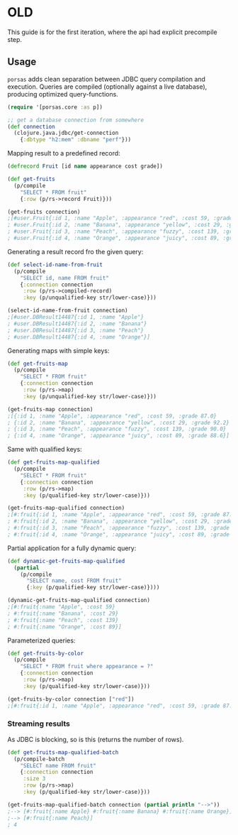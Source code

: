 # OLD

This guide is for the first iteration, where the api had explicit precompile step.

## Usage

`porsas` adds clean separation between JDBC query compilation and execution. Queries are compiled (optionally against a live database), producing optimized query-functions.

```clj
(require '[porsas.core :as p])

;; get a database connection from somewhere
(def connection
  (clojure.java.jdbc/get-connection
    {:dbtype "h2:mem" :dbname "perf"}))
```

Mapping result to a predefined record:

```clj
(defrecord Fruit [id name appearance cost grade])

(def get-fruits
  (p/compile 
    "SELECT * FROM fruit" 
    {:row (p/rs->record Fruit)}))

(get-fruits connection)
;[#user.Fruit{:id 1, :name "Apple", :appearance "red", :cost 59, :grade 87.0}
; #user.Fruit{:id 2, :name "Banana", :appearance "yellow", :cost 29, :grade 92.2}
; #user.Fruit{:id 3, :name "Peach", :appearance "fuzzy", :cost 139, :grade 90.0}
; #user.Fruit{:id 4, :name "Orange", :appearance "juicy", :cost 89, :grade 88.6}]
```

Generating a result record fro the given query:

```clj
(def select-id-name-from-fruit
  (p/compile
    "SELECT id, name FROM fruit"
    {:connection connection
     :row (p/rs->compiled-record)
     :key (p/unqualified-key str/lower-case)}))

(select-id-name-from-fruit connection)
;[#user.DBResult14487{:id 1, :name "Apple"}
; #user.DBResult14487{:id 2, :name "Banana"}
; #user.DBResult14487{:id 3, :name "Peach"}
; #user.DBResult14487{:id 4, :name "Orange"}]
```

Generating maps with simple keys:

```clj
(def get-fruits-map
  (p/compile
    "SELECT * FROM fruit"
    {:connection connection
     :row (p/rs->map)
     :key (p/unqualified-key str/lower-case)}))

(get-fruits-map connection)
;[{:id 1, :name "Apple", :appearance "red", :cost 59, :grade 87.0}
; {:id 2, :name "Banana", :appearance "yellow", :cost 29, :grade 92.2}
; {:id 3, :name "Peach", :appearance "fuzzy", :cost 139, :grade 90.0}
; {:id 4, :name "Orange", :appearance "juicy", :cost 89, :grade 88.6}]
```

Same with qualified keys:

```clj
(def get-fruits-map-qualified
  (p/compile
    "SELECT * FROM fruit"
    {:connection connection
     :row (p/rs->map)
     :key (p/qualified-key str/lower-case)}))

(get-fruits-map-qualified connection)
;[#:fruit{:id 1, :name "Apple", :appearance "red", :cost 59, :grade 87.0}
; #:fruit{:id 2, :name "Banana", :appearance "yellow", :cost 29, :grade 92.2}
; #:fruit{:id 3, :name "Peach", :appearance "fuzzy", :cost 139, :grade 90.0}
; #:fruit{:id 4, :name "Orange", :appearance "juicy", :cost 89, :grade 88.6}]
```

Partial application for a fully dynamic query:

```clj
(def dynamic-get-fruits-map-qualified
  (partial 
    (p/compile 
      "SELECT name, cost FROM fruit" 
      {:key (p/qualified-key str/lower-case)})))

(dynamic-get-fruits-map-qualified connection)
;[#:fruit{:name "Apple", :cost 59}
; #:fruit{:name "Banana", :cost 29}
; #:fruit{:name "Peach", :cost 139}
; #:fruit{:name "Orange", :cost 89}]
```

Parameterized queries:

```clj
(def get-fruits-by-color
  (p/compile
    "SELECT * FROM fruit where appearance = ?"
    {:connection connection
     :row (p/rs->map)
     :key (p/qualified-key str/lower-case)}))

(get-fruits-by-color connection ["red"])
;[#:fruit{:id 1, :name "Apple", :appearance "red", :cost 59, :grade 87.0}]
```

### Streaming results

As JDBC is blocking, so is this (returns the number of rows).

```clj
(def get-fruits-map-qualified-batch
  (p/compile-batch
    "SELECT name FROM fruit"
    {:connection connection
     :size 3
     :row (p/rs->map)
     :key (p/qualified-key str/lower-case)}))

(get-fruits-map-qualified-batch connection (partial println "-->"))
;--> [#:fruit{:name Apple} #:fruit{:name Banana} #:fruit{:name Orange}]
;--> [#:fruit{:name Peach}]
; 4
```
